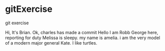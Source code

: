 # gitExercise

git exercise

Hi, It's Brian.
Ok, charles has made a commit
Hello I am Robb
George here, reporting for duty
Melissa is sleepy.
my name is amelia.  i am the very model of a modern major general
Kate. I like turtles. 